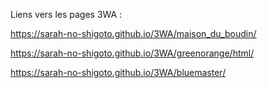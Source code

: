 Liens vers les pages 3WA :

https://sarah-no-shigoto.github.io/3WA/maison_du_boudin/

https://sarah-no-shigoto.github.io/3WA/greenorange/html/

https://sarah-no-shigoto.github.io/3WA/bluemaster/
